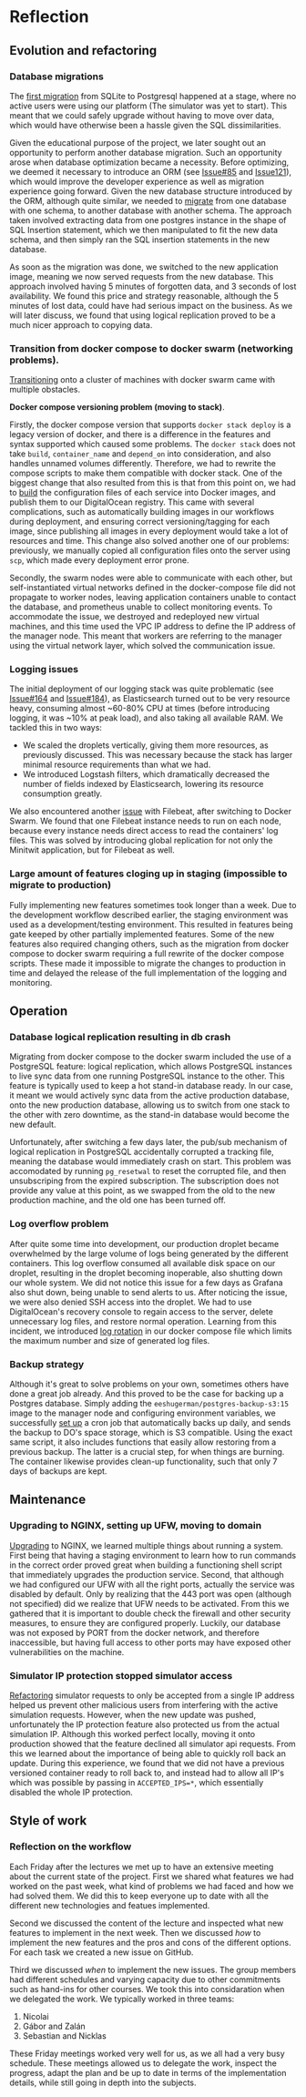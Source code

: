 # Reflection

## Evolution and refactoring

### Database migrations
The [first migration](https://github.com/DevOps-Sad-people/itu-minitwit/issues/65) from SQLite to Postgresql happened at a stage, where no active users were using our platform (The simulator was yet to start). This meant that we could safely upgrade without having to move over data, which would have otherwise been a hassle given the SQL dissimilarities.

Given the educational purpose of the project, we later sought out an opportunity to perform another database migration. Such an opportunity arose when database optimization became a necessity. Before optimizing, we deemed it necessary to introduce an ORM (see [Issue#85](https://github.com/DevOps-Sad-people/itu-minitwit/issues/85) and [Issue121](https://github.com/DevOps-Sad-people/itu-minitwit/issues/121)), which would improve the developer experience as well as migration experience going forward. Given the new database structure introduced by the ORM, although quite similar, we needed to [migrate](https://github.com/DevOps-Sad-people/itu-minitwit/issues/127) from one database with one schema, to another database with another schema. The approach taken involved extracting data from one postgres instance in the shape of SQL Insertion statement, which we then manipulated to fit the new data schema, and then simply ran the SQL insertion statements in the new database.

As soon as the migration was done, we switched to the new application image, meaning we now served requests from the new database. This approach involved having 5 minutes of forgotten data, and 3 seconds of lost availability. We found this price and strategy reasonable, although the 5 minutes of lost data, could have had serious impact on the business. As we will later discuss, we found that using logical replication proved to be a much nicer approach to copying data.


### Transition from docker compose to docker swarm (networking problems).
[Transitioning](https://github.com/DevOps-Sad-people/itu-minitwit/issues/189) onto a cluster of machines with docker swarm came with multiple obstacles.

**Docker compose versioning problem (moving to stack)**.  

Firstly, the docker compose version that supports `docker stack deploy` is a legacy version of docker, and there is a difference in the features and syntax supported which caused some problems. The `docker stack` does not take `build`, `container_name` and `depend_on` into consideration, and also handles unnamed volumes differently. Therefore, we had to rewrite the compose scripts to make them compatible with docker stack. One of the biggest change that also resulted from this is that from this point on, we had to [build](https://github.com/DevOps-Sad-people/itu-minitwit/issues/207) the configuration files of each service into Docker images, and publish them to our DigitalOcean registry. This came with several complications, such as automatically building images in our workflows during deployment, and ensuring correct versioning/tagging for each image, since publishing all images in every deployment would take a lot of resources and time. This change also solved another one of our problems: previously, we manually copied all configuration files onto the server using `scp`, which made every deployment error prone.

Secondly, the swarm nodes were able to communicate with each other, but self-instantiated virtual networks defined in the docker-compose file did not propagate to worker nodes, leaving application containers unable to contact the database, and prometheus unable to collect monitoring events. To accommodate the issue, we destroyed and redeployed new virtual machines, and this time used the VPC IP address to define the IP address of the manager node. This meant that workers are referring to the manager using the virtual network layer, which solved the communication issue.


### Logging issues

The initial deployment of our logging stack was quite problematic (see [Issue#164](https://github.com/DevOps-Sad-people/itu-minitwit/issues/164) and [Issue#184](https://github.com/DevOps-Sad-people/itu-minitwit/issues/184)), as Elasticsearch turned out to be very resource heavy, consuming almost ~60-80% CPU at times (before introducing logging, it was ~10% at peak load), and also taking all available RAM. We tackled this in two ways:
- We scaled the droplets vertically, giving them more resources, as previously discussed. This was necessary because the stack has larger minimal resource requirements than what we had.
- We introduced Logstash filters, which dramatically decreased the number of fields indexed by Elasticsearch, lowering its resource consumption greatly.

We also encountered another [issue](https://github.com/DevOps-Sad-people/itu-minitwit/issues/224) with Filebeat, after switching to Docker Swarm. We found that one Filebeat instance needs to run on each node, because every instance needs direct access to read the containers' log files. This was solved by introducing global replication for not only the Minitwit application, but for Filebeat as well.


### Large amount of features cloging up in staging (impossible to migrate to production)

Fully implementing new features sometimes took longer than a week. Due to the development workflow described earlier, the staging environment was used as a development/testing environment. This resulted in features being gate keeped by other partially implemented features. Some of the new features also required changing others, such as the migration from docker compose to docker swarm requiring a full rewrite of the docker compose scripts. These made it impossible to migrate the changes to production in time and delayed the release of the full implementation of the logging and monitoring.

## Operation

### Database logical replication resulting in db crash
Migrating from docker compose to the docker swarm included the use of a PostgreSQL feature: logical replication, which allows PostgreSQL instances to live sync data from one running PostgreSQL instance to the other. This feature is typically used to keep a hot stand-in database ready. In our case, it meant we would actively sync data from the active production database, onto the new production database, allowing us to switch from one stack to the other with zero downtime, as the stand-in database would become the new default.

Unfortunately, after switching a few days later, the pub/sub mechanism of logical replication in PostgreSQL accidentally corrupted a tracking file, meaning the database would immediately crash on start. This problem was accomodated by running `pg_resetwal` to reset the corrupted file, and then unsubscriping from the expired subscription. The subscription does not provide any value at this point, as we swapped from the old to the new production machine, and the old one has been turned off.


### Log overflow problem
After quite some time into development, our production droplet became overwhelmed by the large volume of logs being generated by the different containers. This log overflow consumed all available disk space on our droplet, resulting in the droplet becoming inoperable, also shutting down our whole system. We did not notice this issue for a few days as Grafana also shut down, being unable to send alerts to us. After noticing the issue, we were also denied SSH access into the droplet. We had to use DigitalOcean's recovery console to regain access to the server, delete unnecessary log files, and restore normal operation. Learning from this incident, we introduced [log rotation](https://github.com/DevOps-Sad-people/itu-minitwit/issues/224#issuecomment-2844970695) in our docker compose file which limits the maximum number and size of generated log files.


### Backup strategy
Although it's great to solve problems on your own, sometimes others have done a great job already. And this proved to be the case for backing up a Postgres database. Simply adding the `eeshugerman/postgres-backup-s3:15` image to the manager node and configuring environment variables, we successfully [set up](https://github.com/DevOps-Sad-people/itu-minitwit/issues/206) a cron job that automatically backs up daily, and sends the backup to DO's space storage, which is S3 compatible. Using the exact same script, it also includes functions that easily allow restoring from a previous backup. The latter is a crucial step, for when things are burning. The container likewise provides clean-up functionality, such that only 7 days of backups are kept.


## Maintenance
### Upgrading to NGINX, setting up UFW, moving to domain
[Upgrading](https://github.com/DevOps-Sad-people/itu-minitwit/issues/91) to NGINX, we learned multiple things about running a system. First being that having a staging environment to learn how to run commands in the correct order proved great when building a functioning shell script that immediately upgrades the production service. Second, that although we had configured our UFW with all the right ports, actually the service was disabled by default. Only by realizing that the 443 port was open (although not specified) did we realize that UFW needs to be activated. From this we gathered that it is important to double check the firewall and other security measures, to ensure they are configured properly. Luckily, our database was not exposed by PORT from the docker network, and therefore inaccessible, but having full access to other ports may have exposed other vulnerabilities on the machine.

### Simulator IP protection stopped simulator access
[Refactoring](https://github.com/DevOps-Sad-people/itu-minitwit/issues/163) simulator requests to only be accepted from a single IP address helped us prevent other malicious users from interfering with the active simulation requests. However, when the new update was pushed, unfortunately the IP protection feature also protected us from the actual simulation IP. Although this worked perfect locally, moving it onto production showed that the feature declined all simulator api requests. From this we learned about the importance of being able to quickly roll back an update. During this experience, we found that we did not have a previous versioned container ready to roll back to, and instead had to allow all IP's which was possible by passing in `ACCEPTED_IPS=*`, which essentially disabled the whole IP protection.

## Style of work
### Reflection on the workflow

Each Friday after the lectures we met up to have an extensive meeting about the current state of the project. First we shared what features we had worked on the past week, what kind of problems we had faced and how we had solved them. We did this to keep everyone up to date with all the different new technologies and featues implemented. 

Second we discussed the content of the lecture and inspected what new features to implement in the next week. Then we discussed *how* to implement the new features and the pros and cons of the different options. For each task we created a new issue on GitHub.

Third we discussed *when* to implement the new issues. The group members had different schedules and varying capacity due to other commitments such as hand-ins for other courses. We took this into considaration when we delegated the work. We typically worked in three teams:

1. Nicolai
2. Gábor and Zalán
3. Sebastian and Nicklas

These Friday meetings worked very well for us, as we all had a very busy schedule. These meetings allowed us to delegate the work, inspect the progress, adapt the plan and be up to date in terms of the implementation details, while still going in depth into the subjects.
